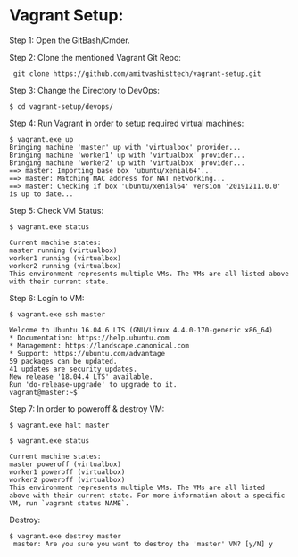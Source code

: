 # Vagrant Setup: 

Step 1: Open the GitBash/Cmder. 

Step 2: Clone the mentioned Vagrant Git Repo: 
```
 git clone https://github.com/amitvashisttech/vagrant-setup.git
```

Step 3: Change the Directory to DevOps: 
```
$ cd vagrant-setup/devops/
```

Step 4: Run Vagrant in order to setup required virtual machines: 
```
$ vagrant.exe up
Bringing machine 'master' up with 'virtualbox' provider...
Bringing machine 'worker1' up with 'virtualbox' provider...
Bringing machine 'worker2' up with 'virtualbox' provider...
==> master: Importing base box 'ubuntu/xenial64'...
==> master: Matching MAC address for NAT networking...
==> master: Checking if box 'ubuntu/xenial64' version '20191211.0.0' is up to date...
```

Step 5: Check VM Status:
```
$ vagrant.exe status
```
```
Current machine states:
master running (virtualbox)
worker1 running (virtualbox)
worker2 running (virtualbox)
This environment represents multiple VMs. The VMs are all listed above with their current state. 
```

Step 6: Login to VM:
```
$ vagrant.exe ssh master
```
```
Welcome to Ubuntu 16.04.6 LTS (GNU/Linux 4.4.0-170-generic x86_64)
* Documentation: https://help.ubuntu.com
* Management: https://landscape.canonical.com
* Support: https://ubuntu.com/advantage
59 packages can be updated.
41 updates are security updates.
New release '18.04.4 LTS' available.
Run 'do-release-upgrade' to upgrade to it.
vagrant@master:~$
```

Step 7: In order to poweroff & destroy VM:
```
$ vagrant.exe halt master
```
```
$ vagrant.exe status
```
```
Current machine states:
master poweroff (virtualbox)
worker1 poweroff (virtualbox)
worker2 poweroff (virtualbox)
This environment represents multiple VMs. The VMs are all listed
above with their current state. For more information about a specific
VM, run `vagrant status NAME`.
```

Destroy:
```
$ vagrant.exe destroy master
 master: Are you sure you want to destroy the 'master' VM? [y/N] y
```


